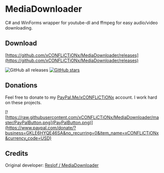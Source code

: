 # MediaDownloader

C# and WinForms wrapper for youtube-dl and ffmpeg for easy audio/video downloading.

## Download

[https://github.com/xCONFLiCTiONx/MediaDownloader/releases](https://github.com/xCONFLiCTiONx/MediaDownloader/releases)  

![GitHub all releases](https://img.shields.io/github/downloads/xCONFLiCTiONx/MediaDownloader/total)  [![GitHub stars](https://img.shields.io/github/stars/xCONFLiCTiONx/MediaDownloader)](https://github.com/xCONFLiCTiONx/MediaDownloader/stargazers)

## Donations

Feel free to donate to my [PayPal.Me/xCONFLiCTiONx](https://PayPal.Me/xCONFLiCTiONx) account. I work hard on these projects.

[![https://raw.githubusercontent.com/xCONFLiCTiONx/MediaDownloader/master/PayPalButton.png](PayPalButton.png)](https://www.paypal.com/donate/?business=GKLE6HYQE46SA&no_recurring=0&item_name=xCONFLiCTiONx&currency_code=USD)

## Credits

Original developer: [Reslof / MediaDownloader](https://github.com/Reslof/MediaDownloader)
